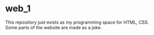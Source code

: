 # web_1

<p>
This repository just exists as my programming space for HTML, CSS.
<br>Some parts of the website are made as a joke.
</p>